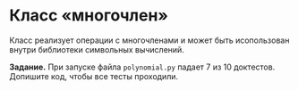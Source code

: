Класс «многочлен»
=================

Класс реализует операции с многочленами и может быть исопользован внутри библиотеки символьных вычислений.

**Задание.** При запуске файла `polynomial.py` падает 7 из 10 доктестов. Допишите код, чтобы все тесты проходили.
